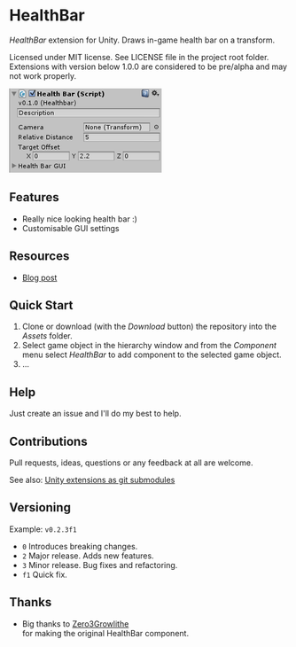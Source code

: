 ﻿# HealthBar

*HealthBar* extension for Unity. Draws in-game health bar on a transform.

Licensed under MIT license. See LICENSE file in the project root folder.   
Extensions with version below 1.0.0 are considered to be pre/alpha and may not work properly.

![HealthBar](/Resources/cover_screenshot.png?raw=true)

## Features

* Really nice looking health bar :)
* Customisable GUI settings

## Resources

* [Blog post]()

## Quick Start

1. Clone or download (with the *Download* button) the repository into the *Assets* folder.
2. Select game object in the hierarchy window and from the *Component* menu
   select *HealthBar* to add component to the selected game object.
3. ...

## Help

Just create an issue and I'll do my best to help.

## Contributions

Pull requests, ideas, questions or any feedback at all are welcome.

See also: [Unity extensions as git submodules](http://wp.me/p56Vqs-6o)

## Versioning

Example: `v0.2.3f1`

- `0` Introduces breaking changes.
- `2` Major release. Adds new features.
- `3` Minor release. Bug fixes and refactoring.
- `f1` Quick fix.

## Thanks

* Big thanks to [Zero3Growlithe](https://zero3growlithe.wordpress.com/portfolio/)   
  for making the original HealthBar component.